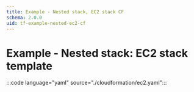 ```yaml
---
title: Example - Nested stack, EC2 stack CF
schema: 2.0.0
uid: tf-example-nested-ec2-cf
---
```

# Example - Nested stack: EC2 stack template

:::code language="yaml" source="./cloudformation/ec2.yaml":::